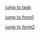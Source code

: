 [jump to task](https://github.com/Computational-Design-Consulting/CSharp-Collection/blob/mainCDC/Solving%20Tasks/ZweiFormulareEineDatenQuelle/ZweiFormulareEineDatenQuelle/Aufgabe_ZweiFormulareAnDB.pdf)

[jump to form1](ZweiFormulareEineDatenQuelle/Form1.cs)

[jump to form2](ZweiFormulareEineDatenQuelle/Form2.cs)
